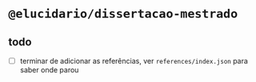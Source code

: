 # `@elucidario/dissertacao-mestrado`

## todo

- [ ] terminar de adicionar as referências, ver `references/index.json` para saber onde parou
